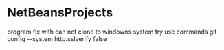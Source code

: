 # NetBeansProjects
program fix with can not clone to windowns system 
try use commands 
git config --system http.sslverify false
